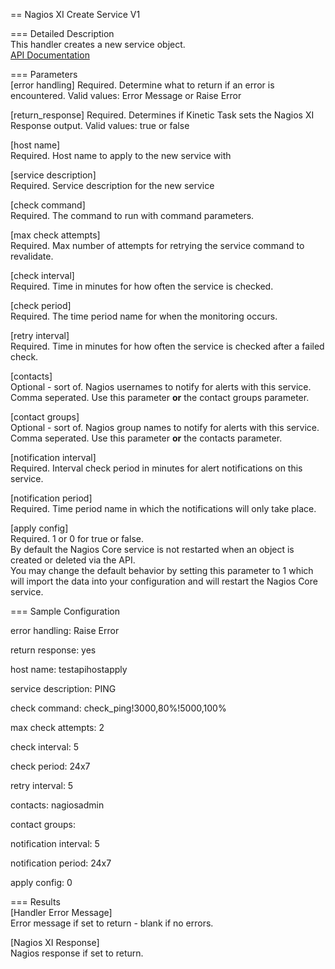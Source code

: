 == Nagios XI Create Service V1  

=== Detailed Description  
This handler creates a new service object.  
[API Documentation](https://yournagiosxiserver.com/nagiosxi/help/api-config-reference.php#add-service)  

=== Parameters  
[error handling]
  Required. Determine what to return if an error is encountered. Valid values: Error Message or Raise Error
  
[return_response]
  Required. Determines if Kinetic Task sets the Nagios XI Response output. Valid values: true or false
  
[host name]  
  Required. Host name to apply to the new service with  
  
[service description]  
  Required. Service description for the new service  
  
[check command]  
  Required. The command to run with command parameters.  
  
[max check attempts]  
  Required. Max number of attempts for retrying the service command to revalidate.  
  
[check interval]  
  Required. Time in minutes for how often the service is checked.  
  
[check period]  
  Required. The time period name for when the monitoring occurs.  
  
[retry interval]  
  Required. Time in minutes for how often the service is checked after a failed check.  
  
[contacts]  
  Optional - sort of. Nagios usernames to notify for alerts with this service. Comma seperated. Use this parameter **or** the contact groups parameter.  
  
[contact groups]  
  Optional - sort of. Nagios group names to notify for alerts with this service. Comma seperated. Use this parameter **or** the contacts parameter.  
  
[notification interval]  
  Required. Interval check period in minutes for alert notifications on this service.  
  
[notification period]  
  Required. Time period name in which the notifications will only take place.  
  
[apply config]  
  Required. 1 or 0 for true or false.  
  By default the Nagios Core service is not restarted when an object is created or deleted via the API.  
  You may change the default behavior by setting this parameter to 1 which will import the data into your configuration and will restart the Nagios Core service.  

=== Sample Configuration  

error handling: Raise Error
  
return response: yes
  
host name: testapihostapply
  
service description: PING
  
check command: check_ping\!3000,80%\!5000,100%
  
max check attempts: 2
  
check interval: 5
  
check period: 24x7
  
retry interval: 5
  
contacts: nagiosadmin
  
contact groups:
  
notification interval: 5
  
notification period: 24x7
  
apply config: 0
  
=== Results  
[Handler Error Message]  
  Error message if set to return - blank if no errors.  

[Nagios XI Response]  
  Nagios response if set to return.  

